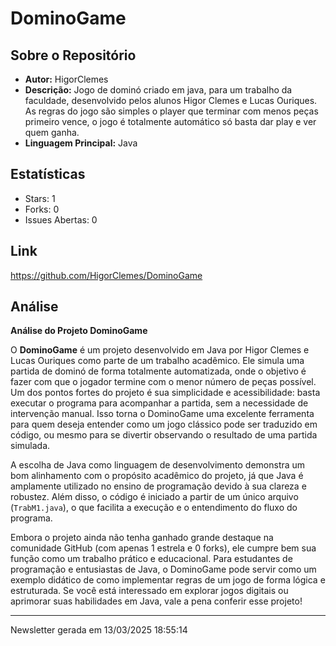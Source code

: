 # DominoGame

## Sobre o Repositório
- **Autor:** HigorClemes
- **Descrição:** Jogo de dominó criado em java, para um trabalho da faculdade, desenvolvido pelos alunos Higor Clemes e Lucas Ouriques. As regras do jogo são simples o player que terminar com menos peças primeiro vence, o jogo é totalmente automático só basta dar play e ver quem ganha.
- **Linguagem Principal:** Java

## Estatísticas
- Stars: 1
- Forks: 0
- Issues Abertas: 0

## Link
https://github.com/HigorClemes/DominoGame


## Análise
**Análise do Projeto DominoGame**  

O **DominoGame** é um projeto desenvolvido em Java por Higor Clemes e Lucas Ouriques como parte de um trabalho acadêmico. Ele simula uma partida de dominó de forma totalmente automatizada, onde o objetivo é fazer com que o jogador termine com o menor número de peças possível. Um dos pontos fortes do projeto é sua simplicidade e acessibilidade: basta executar o programa para acompanhar a partida, sem a necessidade de intervenção manual. Isso torna o DominoGame uma excelente ferramenta para quem deseja entender como um jogo clássico pode ser traduzido em código, ou mesmo para se divertir observando o resultado de uma partida simulada.  

A escolha de Java como linguagem de desenvolvimento demonstra um bom alinhamento com o propósito acadêmico do projeto, já que Java é amplamente utilizado no ensino de programação devido à sua clareza e robustez. Além disso, o código é iniciado a partir de um único arquivo (`TrabM1.java`), o que facilita a execução e o entendimento do fluxo do programa.  

Embora o projeto ainda não tenha ganhado grande destaque na comunidade GitHub (com apenas 1 estrela e 0 forks), ele cumpre bem sua função como um trabalho prático e educacional. Para estudantes de programação e entusiastas de Java, o DominoGame pode servir como um exemplo didático de como implementar regras de um jogo de forma lógica e estruturada. Se você está interessado em explorar jogos digitais ou aprimorar suas habilidades em Java, vale a pena conferir esse projeto!

---
Newsletter gerada em 13/03/2025 18:55:14
